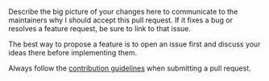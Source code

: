 Describe the big picture of your changes here to communicate to the maintainers
why I should accept this pull request. If it fixes a bug or resolves a feature
request, be sure to link to that issue.

The best way to propose a feature is to open an issue first and discuss your
ideas there before implementing them.

Always follow the
[contribution guidelines](https://github.com/jonnitto/Jonnitto.Issuu/blob/master/.github/CONTRIBUTING.md)
when submitting a pull request.
